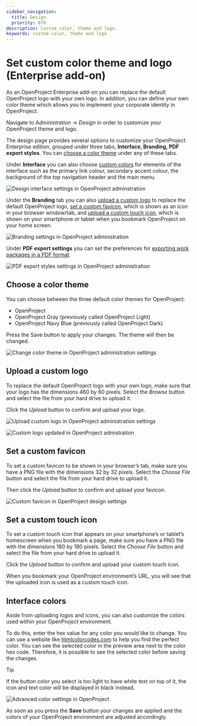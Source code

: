 ```yaml
---
sidebar_navigation:
  title: Design
  priority: 870
description: Custom color, theme and logo.
keywords: custom color, theme and logo
---
```

# Set custom color theme and logo (Enterprise add-on)

As an OpenProject Enterprise add-on you can replace the default  OpenProject logo with your own logo. In addition, you can define your own color theme which allows you to implement your corporate identity in OpenProject.

Navigate to *Administration* -> *Design* in order to customize your OpenProject theme and logo.

The design page provides several options to customize your OpenProject Enterprise edition, grouped under three tabs, **Interface, Branding, PDF export styles**. You can [choose a color theme](#choose-a-color-theme) under any of these tabs. 

Under **Interface** you can also choose [custom colors](#interface-colors) for elements of the interface such as the primary link colour, secondary accent colour, the background of the top navigation header and the main menu.

![Design interface settings in OpenProject adminstration](openproject_system_guide_design_interface.png)

Under the **Branding** tab you can also [upload a custom logo](#upload-a-custom-logo) to replace the default OpenProject logo, [set a custom favicon](#set-a-custom-favicon), which is shown as an icon in your browser window/tab, and [upload a custom touch icon](#set-a-custom-touch-icon), which is shown on your smartphone or tablet when you bookmark OpenProject on your home screen.

![Branding settings in OpenProject administration](openproject_system_guide_design_branding.png)

Under **PDF export settings** you can set the preferences for [exporting work packages in a PDF format](../../user-guide/work-packages/exporting/#pdf-export).

![PDF export styles settings in OpenProject administration](openproject_system_guide_design_pdf_export_styles.png)

## Choose a color theme

You can choose between the three default color themes for OpenProject:

* OpenProject
* OpenProject Gray (previously called OpenProject Light)
* OpenProject Navy Blue (previously called OpenProject Dark)

Press the Save button to apply your changes. The theme will then be changed.

![Change color theme in OpenProject administration settings](openproject_system_guide_design_color_theme_navy_blue.png)

## Upload a custom logo

To replace the default OpenProject logo with your own logo, make sure that your logo has the dimensions 460 by 60 pixels. Select the *Browse* button and select the file from your hard drive to upload it.

Click the *Upload* button to confirm and upload your logo.

![Upload custom logo in OpenProject administration settings](openproject_system_guide_design_upload_custom_logo.png)



![Custom logo updated in OpenProject admistration](openproject_system_guide_design_custom_logo_uploaded.png)

## Set a custom favicon

To set a custom favicon to be shown in your browser’s tab, make sure  you have a PNG file with the dimensions 32 by 32 pixels. Select the *Choose File* button and select the file from your hard drive to upload it.

Then click the *Upload* button to confirm and upload your favicon.

![Custom favicon in OpenProject design settings](openproject_system_guide_design_custom_favicon.png)

## Set a custom touch icon

To set a custom touch icon that appears on your smartphone’s or  tablet’s homescreen when you bookmark a page, make sure you have a PNG  file with the dimensions 180 by 180 pixels. Select the *Choose File* button and select the file from your hard drive to upload it.

Click the *Upload* button to confirm and upload your custom touch icon.

When you bookmark your OpenProject environment’s URL, you will see that the uploaded icon is used as a custom touch icon.

## Interface colors

Aside from uploading logos and icons, you can also customize the colors used within your OpenProject environment.

To do this, enter the hex value for any color you would like to change. You can use a website like [htmlcolorcodes.com](https://htmlcolorcodes.com/color-picker/) to help you find the perfect color.
You can see the selected color in the preview area next to the color hex code. Therefore, it is possible to see the selected color before saving the changes.

> [!TIP]
> If the button color you select is too light to have white text on top of it, the icon and text color will be displayed in black instead.

![Advanced color settings in OpenProject](openproject_system_guide_design_interface_colors.png)

As soon as you press the **Save** button your changes are applied and the colors of your OpenProject environment are adjusted accordingly.
